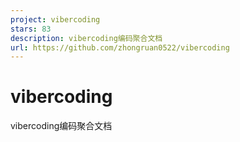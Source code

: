 ```yaml
---
project: vibercoding
stars: 83
description: vibercoding编码聚合文档
url: https://github.com/zhongruan0522/vibercoding
---
```


vibercoding
===========

vibercoding编码聚合文档

